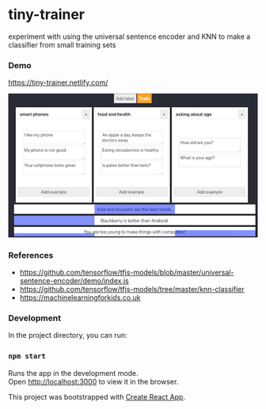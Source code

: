 # tiny-trainer
experiment with using the universal sentence encoder and KNN to make a classifier from small training sets

### Demo
https://tiny-trainer.netlify.com/

![screenshot](docs/screenshot.png)

### References
- https://github.com/tensorflow/tfjs-models/blob/master/universal-sentence-encoder/demo/index.js
- https://github.com/tensorflow/tfjs-models/tree/master/knn-classifier
- https://machinelearningforkids.co.uk

### Development
In the project directory, you can run:

### `npm start`

Runs the app in the development mode.<br>
Open [http://localhost:3000](http://localhost:3000) to view it in the browser.

This project was bootstrapped with [Create React App](https://github.com/facebook/create-react-app).
